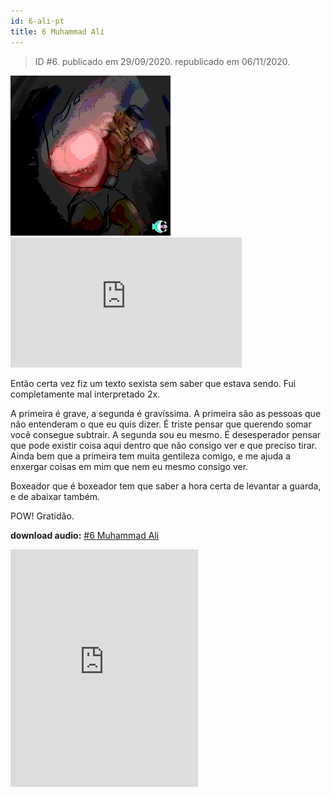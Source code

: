 ```yaml
---
id: 6-ali-pt
title: 6 Muhammad Ali
---
```


> ID #6. publicado em 29/09/2020. republicado em 06/11/2020.

![img](../../static/img/BC-06-ali-desenho.jpg) <iframe width="370" height="208" src="https://www.youtube.com/embed/2Lhe2plhJtY" frameborder="0" allow="accelerometer; autoplay; clipboard-write; encrypted-media; gyroscope; picture-in-picture" allowfullscreen></iframe>

Então certa vez fiz um texto sexista sem saber que estava sendo. Fui completamente mal interpretado 2x.

A primeira é grave, a segunda é gravíssima. A primeira são as pessoas que não entenderam o que eu quis dizer. É triste pensar que querendo somar você consegue subtrair. A segunda sou eu mesmo. É desesperador pensar que pode existir coisa aqui dentro que não consigo ver e que preciso tirar. Ainda bem que a primeira tem muita gentileza comigo, e me ajuda a enxergar coisas em mim que nem eu mesmo consigo ver.

Boxeador que é boxeador tem que saber a hora certa de levantar a guarda, e de abaixar também.

POW! Gratidão.

**download audio:** <a href="/audio/BC-06-ali-audio-remix-pt.mp4" target="_blank">#6 Muhammad Ali</a>

<iframe src="https://open.spotify.com/embed/track/3LyeB5mKdybZ7zjgjH9fcz" width="300" height="380" frameborder="0" allowtransparency="true" allow="encrypted-media"></iframe>
